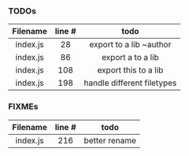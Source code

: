 ### TODOs
| Filename | line # | todo
|:--------:|:------:|:------:
| index.js | 28 | export to a lib ~author
| index.js | 86 | export a to a lib
| index.js | 108 | export this to a lib
| index.js | 198 | handle different filetypes

### FIXMEs
| Filename | line # | todo
|:--------:|:------:|:------:
| index.js | 216 | better rename
